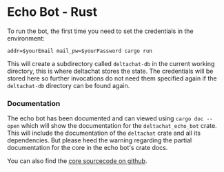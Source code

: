 # Echo Bot - Rust

To run the bot, the first time you need to set the credentials in the
environment:

```
addr=$yourEmail mail_pw=$yourPassword cargo run
```

This will create a subdirectory called `deltachat-db` in the current
working directory, this is where deltachat stores the state.  The
credentials will be stored here so further invocations do not need
them specified again if the `deltachat-db` directory can be found
again.


### Documentation

The echo bot has been documented and can viewed using `cargo doc
--open` which will show the documentation for the `deltachat_echo_bot`
crate.  This will include the documentation of the `deltachat` crate
and all its dependencies.  But please heed the warning regarding the
partial documentation for the core in the echo bot's crate docs.

You can also find the [core sourcecode on
github](https://github.com/deltachat/deltachat-core-rust).
